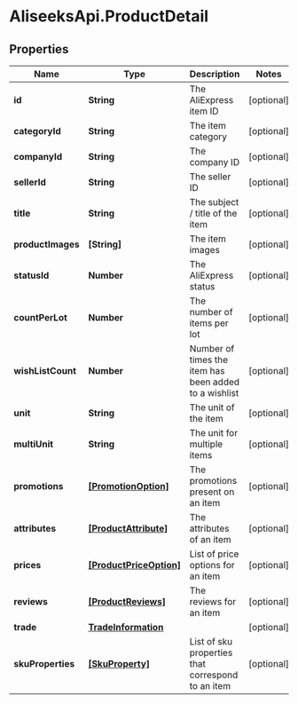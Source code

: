 # AliseeksApi.ProductDetail

## Properties
Name | Type | Description | Notes
------------ | ------------- | ------------- | -------------
**id** | **String** | The AliExpress item ID  | [optional] 
**categoryId** | **String** | The item category  | [optional] 
**companyId** | **String** | The company ID  | [optional] 
**sellerId** | **String** | The seller ID  | [optional] 
**title** | **String** | The subject / title of the item  | [optional] 
**productImages** | **[String]** | The item images  | [optional] 
**statusId** | **Number** | The AliExpress status  | [optional] 
**countPerLot** | **Number** | The number of items per lot  | [optional] 
**wishListCount** | **Number** | Number of times the item has been added to a wishlist  | [optional] 
**unit** | **String** | The unit of the item  | [optional] 
**multiUnit** | **String** | The unit for multiple items  | [optional] 
**promotions** | [**[PromotionOption]**](PromotionOption.md) | The promotions present on an item  | [optional] 
**attributes** | [**[ProductAttribute]**](ProductAttribute.md) | The attributes of an item  | [optional] 
**prices** | [**[ProductPriceOption]**](ProductPriceOption.md) | List of price options for an item  | [optional] 
**reviews** | [**[ProductReviews]**](ProductReviews.md) | The reviews for an item  | [optional] 
**trade** | [**TradeInformation**](TradeInformation.md) |  | [optional] 
**skuProperties** | [**[SkuProperty]**](SkuProperty.md) | List of sku properties that correspond to an item  | [optional] 


